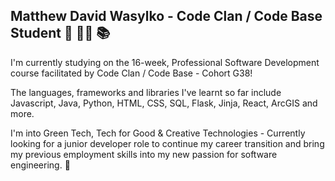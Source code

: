 ## Matthew David Wasylko - Code Clan / Code Base Student 👋 👨‍💻 📚 

I'm currently studying on the 16-week, Professional Software Development course facilitated by Code Clan / Code Base - Cohort G38!

The languages, frameworks and libraries I've learnt so far include Javascript, Java, Python, HTML, CSS, SQL, Flask, Jinja, React, ArcGIS and more. 

I'm into Green Tech, Tech for Good & Creative Technologies - Currently looking for a junior developer role to continue my career transition and bring my previous employment skills into my new passion for software engineering. 🌳

<!--
**MDW-94/MDW-94** is a ✨ _special_ ✨ repository because its `README.md` (this file) appears on your GitHub profile.

Here are some ideas to get you started:

- 🔭 I’m currently working on ...
- 🌱 I’m currently learning ...
- 👯 I’m looking to collaborate on ...
- 🤔 I’m looking for help with ...
- 💬 Ask me about ...
- 📫 How to reach me: ...
- 😄 Pronouns: ...
- ⚡ Fun fact: ...
-->
